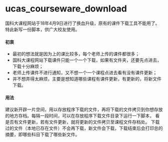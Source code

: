 # ucas_courseware_download
国科大课程网站于18年4月9日进行了换血升级，原有的课件下载工具不能用了。特此新写一份脚本，供广大校友使用。
#### 初衷
- 最初的想法就是因为上的课比较多，每个老师上传的课件都很多；
- 国科大课程网站下载课件只能一个一个下载，如果有文件夹，还要先点进去，下载十分麻烦；
- 老师上传课件不进行通知，又不想一个一个课程点进去看有没有课件更新；
- 并不想弄得太麻烦，主要是想知道哪些课程有课件更新，有更新的，将新文件下载。
#### 用法
建议新开辟一片空间，用以存放程序下载的文件，再将下载的文件拷贝到你想存放的地方存档。每隔一段时间，可以在存放程序下载文件目录下运行一下脚本，
看是否有文件更新，若有文件更新，就将更新的文件拷贝至课程文件存档处。
下载过的文件（本地已存在文件）不会再下载，新文件会下载，下载结束后会打印总的摘要，即哪些科目下载了哪些新文件。
